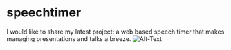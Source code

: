 # speechtimer
I would like to share my latest project: a web based speech timer that makes managing presentations and talks a breeze.
![Alt-Text](assets/speechtimer.jpg)
